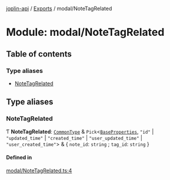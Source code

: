 [joplin-api](../README.md) / [Exports](../modules.md) / modal/NoteTagRelated

# Module: modal/NoteTagRelated

## Table of contents

### Type aliases

- [NoteTagRelated](modal_NoteTagRelated.md#notetagrelated)

## Type aliases

### NoteTagRelated

Ƭ **NoteTagRelated**: [`CommonType`](../interfaces/modal_CommonType.CommonType.md) & `Pick`<[`BaseProperties`](../interfaces/modal_BaseProperties.BaseProperties.md), `"id"` \| `"updated_time"` \| `"created_time"` \| `"user_updated_time"` \| `"user_created_time"`\> & { `note_id`: `string` ; `tag_id`: `string` }

#### Defined in

[modal/NoteTagRelated.ts:4](https://github.com/rxliuli/joplin-utils/blob/f2c832f/libs/joplin-api/src/modal/NoteTagRelated.ts#L4)
